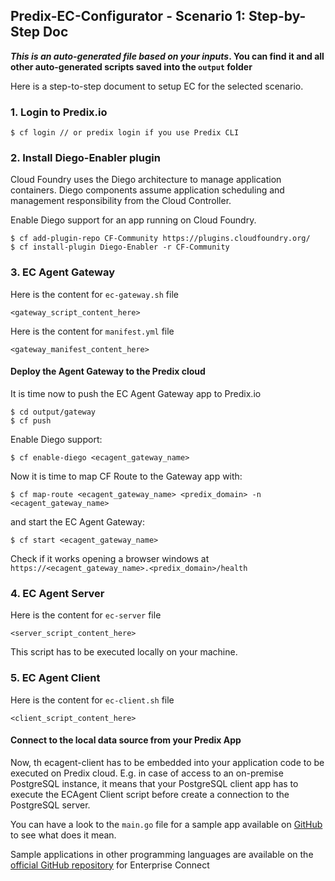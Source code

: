 ## Predix-EC-Configurator - Scenario 1: Step-by-Step Doc

**_This is an auto-generated file based on your inputs_. You can find it and all other auto-generated scripts saved into the `output` folder**

Here is a step-to-step document to setup EC for the selected scenario.

### 1. Login to Predix.io

```shell
$ cf login // or predix login if you use Predix CLI
```

### 2. Install Diego-Enabler plugin

Cloud Foundry uses the Diego architecture to manage application containers. Diego components assume application scheduling and management responsibility from the Cloud Controller.

Enable Diego support for an app running on Cloud Foundry.

```shell
$ cf add-plugin-repo CF-Community https://plugins.cloudfoundry.org/
$ cf install-plugin Diego-Enabler -r CF-Community
```

### 3. EC Agent Gateway

Here is the content for `ec-gateway.sh` file

```shell
<gateway_script_content_here>
```

Here is the content for `manifest.yml` file

```shell
<gateway_manifest_content_here>
```

#### Deploy the Agent Gateway to the Predix cloud

It is time now to push the EC Agent Gateway app to Predix.io

```shell
$ cd output/gateway
$ cf push
```

Enable Diego support:

```shell
$ cf enable-diego <ecagent_gateway_name>
```

Now it is time to map CF Route to the Gateway app with:

```shell
$ cf map-route <ecagent_gateway_name> <predix_domain> -n <ecagent_gateway_name>
```

and start the EC Agent Gateway:

```shell
$ cf start <ecagent_gateway_name>
```

Check if it works opening a browser windows at `https://<ecagent_gateway_name>.<predix_domain>/health`

### 4. EC Agent Server

Here is the content for `ec-server` file

```shell
<server_script_content_here>
```

This script has to be executed locally on your machine.

### 5. EC Agent Client

Here is the content for `ec-client.sh` file

```shell
<client_script_content_here>
```

#### Connect to the local data source from your Predix App

Now, th ecagent-client has to be embedded into your application code to be executed on Predix cloud. E.g. in case of access to an on-premise PostgreSQL instance, it means that your PostgreSQL client app has to execute the ECAgent Client script before create a connection to the PostgreSQL server.

You can have a look to the `main.go` file for a sample app available on [GitHub](https://github.com/indaco/ec-go-sample-app) to see what does it mean.

Sample applications in other programming languages are available on the [official GitHub repository](https://github.com/Enterprise-connect/ec-sdk) for Enterprise Connect
